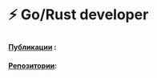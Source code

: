 # ⚡ Go/Rust developer <p>
#### [Публикации](https://teletype.in/@x0fibonacci) : <p>
#### [Репозитории](https://gitlab.com/x0Fibonacci): <p>

<!---
x0Fibonacci/x0Fibonacci is a ✨ special ✨ repository because its `README.md` (this file) appears on your GitHub profile.
You can click the Preview link to take a look at your changes.
--->
